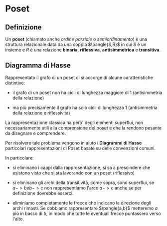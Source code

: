 # Poset


## Definizione

Un **poset** (chiamato anche *ordine parziale* o *semiordinamento*) è una struttura relazionale data da una coppia $\pangle{S,R}$ in cui $S$ è un insieme e $R$ è una relazione **binaria**, **riflessiva**, **antisimmetrica** e **transitiva**.

## Diagramma di Hasse 

Rappresentato il grafo di un poset ci si accorge di alcune caratteristiche distintive:

* il grafo di un poset non ha cicli di lunghezza maggiore di 1 (antisimmetria della relazione)

* ma più precisamente il grafo ha solo cicli di lunghezza 1 (antisimmetria della relazione e riflessività)

La rappresentazione classica ha pero' degli elementi superflui, non necessariamente utili alla comprensione del poset e che la rendono pesante da disegnare e comprendere.

Per risolvere tale problema vengono in aiuto i **Diagrammi di Hasse** particolari rappresentazioni di Poset basate su delle convenzioni comuni.

In particolare:

* si eliminano i cappi dalla rappresentazione, si sa a prescindere che esistono visto che si sta lavorando con un poset (riflessivo)

* si eliminano gli archi della transitività, come sopra, sono superflui, se $a->b e b->c$ non rappresentiamo l'arco $a->c$ anche se per definizione dovrebbe esserci.

* eliminiamo completamente le frecce che indicano la direzione degli archi rimasti. Se dobbiamo rappresentare $\pangle{a,b}$ metteremo $a$ più in basso di $b$, in modo che tutte le eventuali frecce puntassero verso l'alto.

